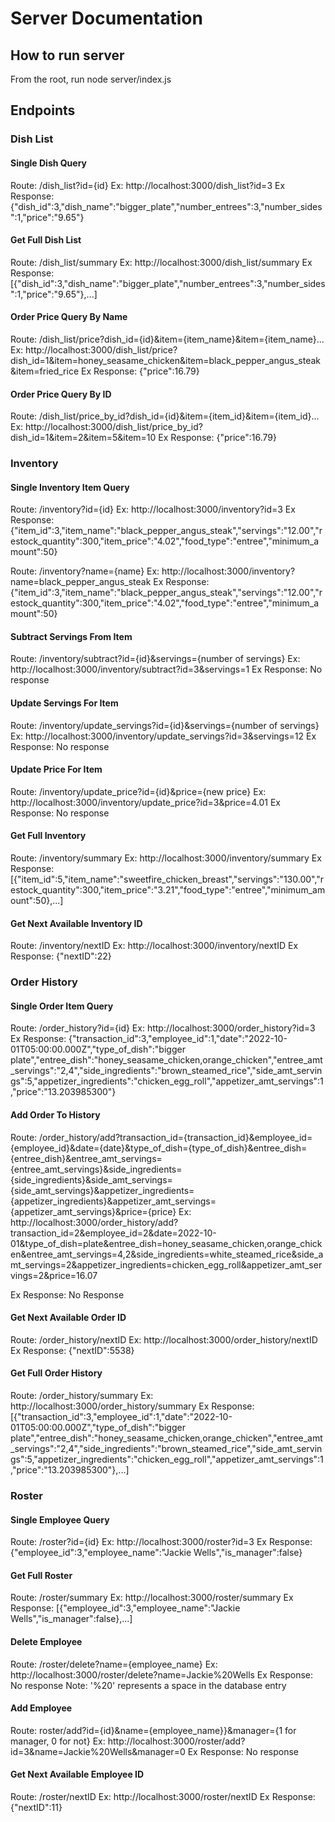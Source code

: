# Server Documentation

## How to run server
From the root, run node server/index.js

## Endpoints

### Dish List

#### Single Dish Query
Route: /dish_list?id={id}
Ex: http://localhost:3000/dish_list?id=3
Ex Response: {"dish_id":3,"dish_name":"bigger_plate","number_entrees":3,"number_sides":1,"price":"9.65"}

#### Get Full Dish List
Route: /dish_list/summary
Ex: http://localhost:3000/dish_list/summary
Ex Response: \[{"dish_id":3,"dish_name":"bigger_plate","number_entrees":3,"number_sides":1,"price":"9.65"},...\]

#### Order Price Query By Name
Route: /dish_list/price?dish_id={id}&item={item_name}&item={item_name}...
Ex: http://localhost:3000/dish_list/price?dish_id=1&item=honey_seasame_chicken&item=black_pepper_angus_steak&item=fried_rice
Ex Response: {"price":16.79}

#### Order Price Query By ID
Route: /dish_list/price_by_id?dish_id={id}&item={item_id}&item={item_id}...
Ex: http://localhost:3000/dish_list/price_by_id?dish_id=1&item=2&item=5&item=10
Ex Response: {"price":16.79}

### Inventory

#### Single Inventory Item Query
Route: /inventory?id={id}
Ex: http://localhost:3000/inventory?id=3
Ex Response: {"item_id":3,"item_name":"black_pepper_angus_steak","servings":"12.00","restock_quantity":300,"item_price":"4.02","food_type":"entree","minimum_amount":50}

Route: /inventory?name={name}
Ex: http://localhost:3000/inventory?name=black_pepper_angus_steak
Ex Response: {"item_id":3,"item_name":"black_pepper_angus_steak","servings":"12.00","restock_quantity":300,"item_price":"4.02","food_type":"entree","minimum_amount":50}

#### Subtract Servings From Item
Route: /inventory/subtract?id={id}&servings={number of servings}
Ex: http://localhost:3000/inventory/subtract?id=3&servings=1
Ex Response: No response

#### Update Servings For Item
Route: /inventory/update_servings?id={id}&servings={number of servings}
Ex: http://localhost:3000/inventory/update_servings?id=3&servings=12
Ex Response: No response

#### Update Price For Item
Route: /inventory/update_price?id={id}&price={new price}
Ex: http://localhost:3000/inventory/update_price?id=3&price=4.01
Ex Response: No response

#### Get Full Inventory
Route: /inventory/summary
Ex: http://localhost:3000/inventory/summary
Ex Response: \[{"item_id":5,"item_name":"sweetfire_chicken_breast","servings":"130.00","restock_quantity":300,"item_price":"3.21","food_type":"entree","minimum_amount":50},...\]

#### Get Next Available Inventory ID
Route: /inventory/nextID
Ex: http://localhost:3000/inventory/nextID
Ex Response: {"nextID":22}

### Order History

#### Single Order Item Query
Route: /order_history?id={id}
Ex: http://localhost:3000/order_history?id=3
Ex Response: {"transaction_id":3,"employee_id":1,"date":"2022-10-01T05:00:00.000Z","type_of_dish":"bigger plate","entree_dish":"honey_seasame_chicken,orange_chicken","entree_amt_servings":"2,4","side_ingredients":"brown_steamed_rice","side_amt_servings":5,"appetizer_ingredients":"chicken_egg_roll","appetizer_amt_servings":1,"price":"13.203985300"}

#### Add Order To History
Route: /order_history/add?transaction_id={transaction_id}&employee_id={employee_id}&date={date}&type_of_dish={type_of_dish}&entree_dish={entree_dish}&entree_amt_servings={entree_amt_servings}&side_ingredients={side_ingredients}&side_amt_servings={side_amt_servings}&appetizer_ingredients={appetizer_ingredients}&appetizer_amt_servings={appetizer_amt_servings}&price={price}
Ex: http://localhost:3000/order_history/add?transaction_id=2&employee_id=2&date=2022-10-01&type_of_dish=plate&entree_dish=honey_seasame_chicken,orange_chicken&entree_amt_servings=4,2&side_ingredients=white_steamed_rice&side_amt_servings=2&appetizer_ingredients=chicken_egg_roll&appetizer_amt_servings=2&price=16.07

Ex Response: No Response

#### Get Next Available Order ID
Route: /order_history/nextID
Ex: http://localhost:3000/order_history/nextID
Ex Response: {"nextID":5538}

#### Get Full Order History
Route: /order_history/summary
Ex: http://localhost:3000/order_history/summary
Ex Response: \[{"transaction_id":3,"employee_id":1,"date":"2022-10-01T05:00:00.000Z","type_of_dish":"bigger plate","entree_dish":"honey_seasame_chicken,orange_chicken","entree_amt_servings":"2,4","side_ingredients":"brown_steamed_rice","side_amt_servings":5,"appetizer_ingredients":"chicken_egg_roll","appetizer_amt_servings":1,"price":"13.203985300"},...\]

### Roster

#### Single Employee Query
Route: /roster?id={id}
Ex: http://localhost:3000/roster?id=3
Ex Response: {"employee_id":3,"employee_name":"Jackie Wells","is_manager":false}

#### Get Full Roster
Route: /roster/summary
Ex: http://localhost:3000/roster/summary
Ex Response: \[{"employee_id":3,"employee_name":"Jackie Wells","is_manager":false},...\]

#### Delete Employee
Route: /roster/delete?name={employee_name}
Ex: http://localhost:3000/roster/delete?name=Jackie%20Wells
Ex Response: No response
Note: '%20' represents a space in the database entry

#### Add Employee 
Route: roster/add?id={id}&name={employee_name}}&manager={1 for manager, 0 for not}
Ex: http://localhost:3000/roster/add?id=3&name=Jackie%20Wells&manager=0
Ex Response: No response

#### Get Next Available Employee ID
Route: /roster/nextID
Ex: http://localhost:3000/roster/nextID
Ex Response: {"nextID":11}
